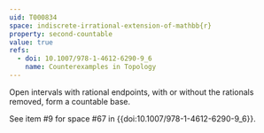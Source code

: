 ```yaml
---
uid: T000834
space: indiscrete-irrational-extension-of-mathbb{r}
property: second-countable
value: true
refs:
  - doi: 10.1007/978-1-4612-6290-9_6
    name: Counterexamples in Topology
---
```

Open intervals with rational endpoints, with or without the rationals removed, form a countable base.

See item #9 for space #67 in {{doi:10.1007/978-1-4612-6290-9_6}}.
